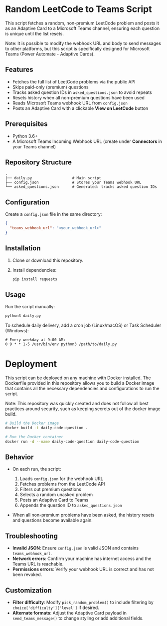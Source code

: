# Random LeetCode to Teams Script

This script fetches a random, non-premium LeetCode problem and posts it as an Adaptive Card to a Microsoft Teams channel, ensuring each question is unique until the list resets.

Note: It is possible to modify the webhook URL and body to send messages to other platforms, but this script is specifically designed for Microsoft Teams (Power Automate - Adaptive Cards).

## Features

* Fetches the full list of LeetCode problems via the public API
* Skips paid-only (premium) questions
* Tracks asked question IDs in `asked_questions.json` to avoid repeats
* Resets history when all non-premium questions have been used
* Reads Microsoft Teams webhook URL from `config.json`
* Posts an Adaptive Card with a clickable **View on LeetCode** button

## Prerequisites

* Python 3.6+
* A Microsoft Teams Incoming Webhook URL (create under **Connectors** in your Teams channel)

## Repository Structure

```
.
├── daily.py                  # Main script
├── config.json               # Stores your Teams webhook URL
└── asked_questions.json      # Generated: tracks asked question IDs
```

## Configuration

Create a `config.json` file in the same directory:

```json
{
  "teams_webhook_url": "<your_webhook_url>"
}
```

## Installation

1. Clone or download this repository.
2. Install dependencies:

   ```bash
   pip install requests
   ```

## Usage

Run the script manually:

```bash
python3 daily.py
```

To schedule daily delivery, add a cron job (Linux/macOS) or Task Scheduler (Windows):

```cron
# Every weekday at 9:00 AM:
0 9 * * 1-5 /usr/bin/env python3 /path/to/daily.py
```

# Deployment

This script can be deployed on any machine with Docker installed. The Dockerfile provided in this repository allows you to build a Docker image that contains all the necessary dependencies and configurations to run the script.

Note: This repository was quickly created and does not follow all best practices around security, such as keeping secrets out of the docker image build.

```sh
# Build the Docker image
docker build -t daily-code-question .

# Run the Docker container
docker run -d --name daily-code-question daily-code-question
```

## Behavior

* On each run, the script:

  1. Loads `config.json` for the webhook URL
  2. Fetches problems from the LeetCode API
  3. Filters out premium questions
  4. Selects a random unasked problem
  5. Posts an Adaptive Card to Teams
  6. Appends the question ID to `asked_questions.json`

* When all non-premium problems have been asked, the history resets and questions become available again.

## Troubleshooting

* **Invalid JSON**: Ensure `config.json` is valid JSON and contains `teams_webhook_url`.
* **Network errors**: Confirm your machine has internet access and the Teams URL is reachable.
* **Permissions errors**: Verify your webhook URL is correct and has not been revoked.

## Customization

* **Filter difficulty**: Modify `pick_random_problem()` to include filtering by `choice['difficulty']['level']` if desired.
* **Alternate formats**: Adjust the Adaptive Card payload in `send_teams_message()` to change styling or add additional fields.
